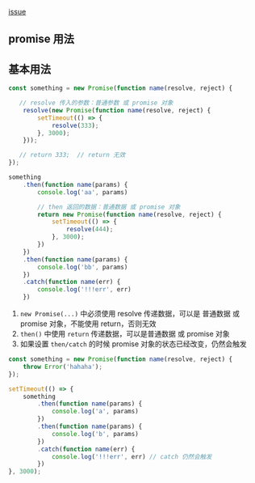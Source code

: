 [issue](https://github.com/hoperyy/blog/issues/41)

## promise 用法

##  基本用法

```JavaScript
const something = new Promise(function name(resolve, reject) {

   // resolve 传入的参数：普通参数 或 promise 对象
    resolve(new Promise(function name(resolve, reject) {
        setTimeout(() => {
            resolve(333);
        }, 3000);
    }));

   // return 333;  // return 无效
});

something
    .then(function name(params) {
        console.log('aa', params)

        // then 返回的数据：普通数据 或 promise 对象
        return new Promise(function name(resolve, reject) {
            setTimeout(() => {
                resolve(444);
            }, 3000);
        })
    })
    .then(function name(params) {
        console.log('bb', params)
    })
    .catch(function name(err) {
        console.log('!!!err', err)
    })
```

1. `new Promise(...)` 中必须使用 resolve 传递数据，可以是 普通数据 或 promise 对象，不能使用 return，否则无效
2. `then()` 中使用 `return` 传递数据，可以是普通数据 或 promise 对象
3. 如果设置 `then/catch` 的时候 promise 对象的状态已经改变，仍然会触发

```JavaScript
const something = new Promise(function name(resolve, reject) {
    throw Error('hahaha');
});

setTimeout(() => {
    something
        .then(function name(params) {
            console.log('a', params)
        })
        .then(function name(params) {
            console.log('b', params)
        })
        .catch(function name(err) {
            console.log('!!!err', err) // catch 仍然会触发
        })
}, 3000);
```
